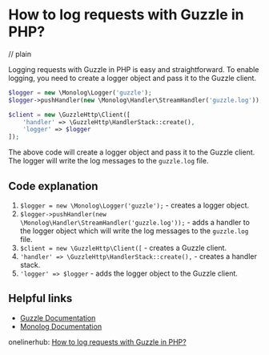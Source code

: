 # How to log requests with Guzzle in PHP?
// plain

Logging requests with Guzzle in PHP is easy and straightforward. To enable logging, you need to create a logger object and pass it to the Guzzle client.

```php
$logger = new \Monolog\Logger('guzzle');
$logger->pushHandler(new \Monolog\Handler\StreamHandler('guzzle.log'));

$client = new \GuzzleHttp\Client([
    'handler' => \GuzzleHttp\HandlerStack::create(),
    'logger' => $logger
]);
```

The above code will create a logger object and pass it to the Guzzle client. The logger will write the log messages to the `guzzle.log` file.

## Code explanation


1. `$logger = new \Monolog\Logger('guzzle');` - creates a logger object.
2. `$logger->pushHandler(new \Monolog\Handler\StreamHandler('guzzle.log'));` - adds a handler to the logger object which will write the log messages to the `guzzle.log` file.
3. `$client = new \GuzzleHttp\Client([` - creates a Guzzle client.
4. `'handler' => \GuzzleHttp\HandlerStack::create(),` - creates a handler stack.
5. `'logger' => $logger` - adds the logger object to the Guzzle client.

## Helpful links

- [Guzzle Documentation](http://docs.guzzlephp.org/en/stable/)
- [Monolog Documentation](https://github.com/Seldaek/monolog)

onelinerhub: [How to log requests with Guzzle in PHP?](https://onelinerhub.com/php-guzzle/how-to-log-requests-with-guzzle-in-php)